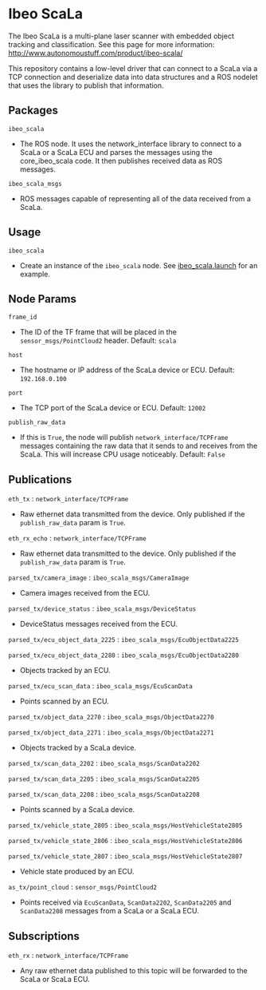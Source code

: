 Ibeo ScaLa
==========

The Ibeo ScaLa is a multi-plane laser scanner with embedded object tracking and classification.  See this page for more information: http://www.autonomoustuff.com/product/ibeo-scala/

This repository contains a low-level driver that can connect to a ScaLa via a TCP connection and deserialize data into data structures and a ROS nodelet that uses the library to publish that information.

Packages
--------

`ibeo_scala`
- The ROS node.  It uses the network_interface library to connect to a ScaLa or a ScaLa ECU and parses the messages using the core_ibeo_scala code. It then publishes received data as ROS messages.

`ibeo_scala_msgs`
- ROS messages capable of representing all of the data received from a ScaLa.

Usage
-----

`ibeo_scala`
- Create an instance of the `ibeo_scala` node.  See [ibeo_scala.launch](/ibeo_scala/launch/ibeo_scala.launch) for an example.

Node Params
-----------
`frame_id`
- The ID of the TF frame that will be placed in the `sensor_msgs/PointCloud2` header.  Default: `scala`

`host`
- The hostname or IP address of the ScaLa device or ECU.  Default: `192.168.0.100`

`port`
- The TCP port of the ScaLa device or ECU.  Default: `12002`

`publish_raw_data`
- If this is `True`, the node will publish `network_interface/TCPFrame` messages containing the raw data that it sends to and receives from the ScaLa.  This will increase CPU usage noticeably.  Default: `False`

Publications
------------

`eth_tx` : `network_interface/TCPFrame`
- Raw ethernet data transmitted from the device.  Only published if the `publish_raw_data` param is `True`.

`eth_rx_echo` : `network_interface/TCPFrame`
- Raw ethernet data transmitted to the device.  Only published if the `publish_raw_data` param is `True`.

`parsed_tx/camera_image` : `ibeo_scala_msgs/CameraImage`
- Camera images received from the ECU.

`parsed_tx/device_status` : `ibeo_scala_msgs/DeviceStatus`
- DeviceStatus messages received from the ECU.

`parsed_tx/ecu_object_data_2225` : `ibeo_scala_msgs/EcuObjectData2225`

`parsed_tx/ecu_object_data_2280` : `ibeo_scala_msgs/EcuObjectData2280`
- Objects tracked by an ECU.

`parsed_tx/ecu_scan_data` : `ibeo_scala_msgs/EcuScanData`
- Points scanned by an ECU.

`parsed_tx/object_data_2270` : `ibeo_scala_msgs/ObjectData2270`

`parsed_tx/object_data_2271` : `ibeo_scala_msgs/ObjectData2271`
- Objects tracked by a ScaLa device.

`parsed_tx/scan_data_2202` : `ibeo_scala_msgs/ScanData2202`

`parsed_tx/scan_data_2205` : `ibeo_scala_msgs/ScanData2205`

`parsed_tx/scan_data_2208` : `ibeo_scala_msgs/ScanData2208`
- Points scanned by a ScaLa device.

`parsed_tx/vehicle_state_2805` : `ibeo_scala_msgs/HostVehicleState2805`

`parsed_tx/vehicle_state_2806` : `ibeo_scala_msgs/HostVehicleState2806`

`parsed_tx/vehicle_state_2807` : `ibeo_scala_msgs/HostVehicleState2807`
- Vehicle state produced by an ECU.

`as_tx/point_cloud` : `sensor_msgs/PointCloud2`
- Points received via `EcuScanData`, `ScanData2202`, `ScanData2205` and `ScanData2208` messages from a ScaLa or a ScaLa ECU.

Subscriptions
-------------

`eth_rx` : `network_interface/TCPFrame`
- Any raw ethernet data published to this topic will be forwarded to the ScaLa or ScaLa ECU.
